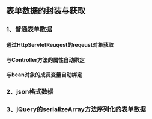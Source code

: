## 表单数据的封装与获取

### 1、普通表单数据

#### 通过HttpServletReuqest的reqeust对象获取

#### 与Controller方法的属性自动绑定

#### 与bean对象的成员变量自动绑定

### 2、json格式数据

### 3、jQuery的serializeArray方法序列化的表单数据

